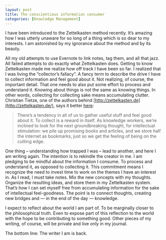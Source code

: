 ```yaml
---
layout: post
title: The conscientious information consumer 
categories: [Knowledge Management]
---
```

I have been introduced to the Zettelkasten method recently. It’s amazing how I was utterly unaware for so long of a thing which is so dear to my interests. I am astonished by my ignorance about the method and by its beauty.

All my old attempts to use Evernote to link notes, tag them, and all that jazz. All failed attempts to do exactly what Zettelkasten does. Getting to know Zettelkasten made me realize how off track I have been so far. I realized that I was living the “collector’s fallacy”. A fancy term to describe the drive I have to collect information and feel good about it. Not realizing, of course, the important detail. That one needs to also put some effort to process and understand it. Knowing about things is not the same as knowing things. In other words, collecting for collecting sake means accumulating clutter. Christian Tietze, one of the authors behind [http://zettelkasten.de](http://zettelkasten.de/), says it better [here](https://zettelkasten.de/posts/collectors-fallacy/):

>There’s a tendency in all of us to gather useful stuff and feel good about it. To collect is a reward in itself. As knowledge workers, we’re inclined to look for the next groundbreaking thought, for intellectual stimulation: we pile up promising books and articles, and we store half the internet as bookmarks, just so we get the feeling of being on the cutting edge.

One thing – understanding how trapped I was – lead to another, and here I am writing again. The intention is to rekindle the creator in me. I am pledging to be mindful about the information I consume. To process and understand it, as opposed to collecting it. This commitment means I recognize the need to invest time to work on the themes I have an interest in. As I read, I must take notes. Mix the new concepts with my thoughts. Organize the resulting ideas, and store them in my Zettelkasten system. That’s how I can set myself free from accumulating information for the sake of intellectual feel-goodness. The point is to connect thoughts, creating new bridges and — in the end of the day — knowledge.

I expect to reflect about the world I am part of. To be marginally closer to the philosophical truth. Even to expose part of this reflection to the world with the hope to be contributing to something good. Other pieces of my writing, of course, will be private and live only in my journal.

The bottom line: The writer I am is back.

